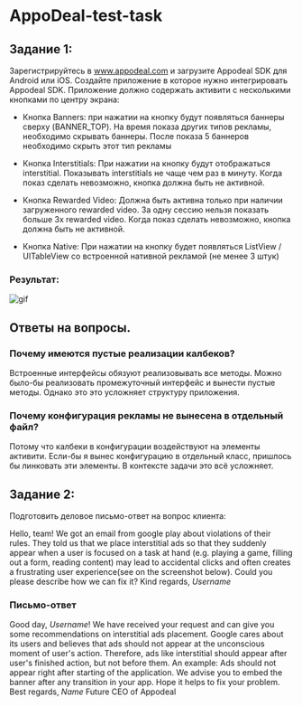 # AppoDeal-test-task
## Задание 1:

Зарегистрируйтесь в www.appodeal.com и загрузите Appodeal SDK для Android или iOS.
Создайте приложение в которое нужно интегрировать Appodeal SDK. 
Приложение должно содержать активити с несколькими кнопками по центру экрана:

* Кнопка Banners: 
при нажатии на кнопку будут появляться баннеры сверху
(BANNER_TOP). На время показа других типов рекламы, необходимо скрывать
баннеры. После показа 5 баннеров необходимо скрыть этот тип рекламы

* Кнопка Interstitials: При нажатии на кнопку будут отображаться interstitial.
Показывать interstitials не чаще чем раз в минуту. Когда показ сделать невозможно,
кнопка должна быть не активной.

* Кнопка Rewarded Video: Должна быть активна только при наличии загруженного
rewarded video. За одну сессию нельзя показать больше 3х rewarded video. Когда
показ сделать невозможно, кнопка должна быть не активной.

* Кнопка Native: При нажатии на кнопку будет появляться ListView / UITableView со
встроенной нативной рекламой (не менее 3 штук)

### Результат:
![gif](https://i.imgur.com/ttq9LNQ.gif)

## Ответы на вопросы.
### Почему имеются пустые реализации калбеков?
Встроенные интерфейсы обязуют реализовывать все методы. Можно было-бы реализовать промежуточный интерфейс и вынести пустые методы. Однако это это усложняет структуру приложения.
### Почему конфигурация рекламы не вынесена в отдельный файл? 
Потому что калбеки в конфигурации воздействуют на элементы активити. Если-бы я вынес конфигурацию в отдельный класс, пришлось бы линковать эти элементы. В контексте задачи это всё усложняет.

## Задание 2:
Подготовить деловое письмо-ответ на вопрос клиента:

Hello, team!
We got an email from google play about violations of their rules. They told us that we place
interstitial ads so that they suddenly appear when a user is focused on a task at hand (e.g.
playing a game, filling out a form, reading content) may lead to accidental clicks and often
creates a frustrating user experience(see on the screenshot below).
Could you please describe how we can fix it?
Kind regards, *Username*

### Письмо-ответ
Good day, *Username*!
We have received your request and can give you some recommendations on interstitial ads placement.
Google cares about its users and believes that ads should not appear at the unconscious moment of user's action.
Therefore, ads like interstitial should appear after user's finished action, but not before them.
An example: Ads should not appear right after starting of the application.
We advise you to embed the banner after any transition in your app. Hope it helps to fix your problem.
Best regards, *Name*
Future CEO of Appodeal
